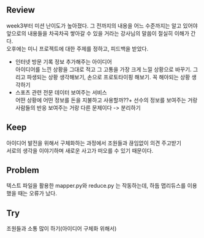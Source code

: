 ## Review
week3부터 미션 난이도가 높아졌다. 그 전까지의 내용을 어느 수준까지는 알고 있어야 앞으로의 내용들을 차곡차곡 쌓아갈 수 있을 거라는 강사님의 말씀이 절실히 이해가 간다. </br>
오후에는 미니 프로젝트에 대한 주제를 정하고, 피드백을 받았다. </br>

- 인터넷 방문 기록 정보 추가해주는 아이디어</br>
아이디어를 느낀 상황을 그대로 적고 그 고통을 가장 크게 느낄 상황으로 바꾸기. 그리고 파생되는 상황 생각해보기, 손으로 프로토타이핑 해보기. 꼭 해야되는 상황 생각하기</br>
- 스포츠 관련 전문 데이터 보여주는 서비스 </br>
어떤 상황에 어떤 정보를 돈을 지불하고 사용할까??+ 선수의 정보를 보여주는 거랑 사람들의 반응 보여주는 거랑 다른 문제이다 -> 분리하기</br>

## Keep
아이디어 발전을 위해서 구체화하는 과정에서 조원들과 끊임없이 의견 주고받기</br>
서로의 생각을 이야기하며 새로운 사고가 떠오를 수 있기 때문이다.</br>


## Problem
텍스트 파일을 활용한 mapper.py와 reduce.py 는 작동하는데, 하둡 맵리듀스를 이용했을 때는 오류가 났다.</br>

## Try
조원들과 소통 많이 하기(아이디어 구체화 위해서)</br>


